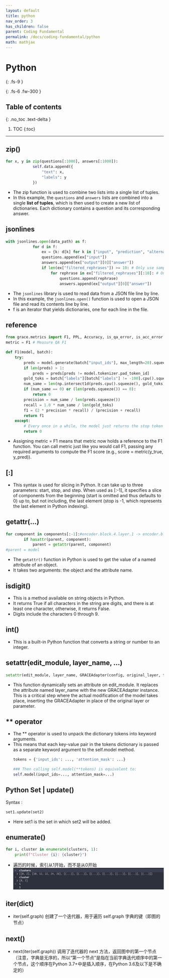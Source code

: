 ```yaml
---
layout: default
title: python
nav_order: 3
has_children: false
parent: Coding Fundamental
permalink: /docs/coding-fundamental/python
math: mathjax
---
```


# Python
{: .fs-9 }

<!-- [Document](https://docs.python.org/3/library/logging.html). -->
{: .fs-6 .fw-300 }

## Table of contents
{: .no_toc .text-delta }

1. TOC
{:toc}

---

## zip()
```python
for x, y in zip(questions[:1000], answers[:1000]):
            self.data.append({
                "text": x,
                "labels": y
            })
```
* The zip function is used to combine two lists into a single list of tuples.
* In this example, the `questions` and `answers` lists are combined into a single **list of tuples**, which is then used to create a new list of dictionaries. Each dictionary contains a question and its corresponding answer.

## jsonlines
```python
with jsonlines.open(data_path) as f:
            for d in f:
                ex = {k: d[k] for k in ["input", "prediction", "alternatives", "filtered_rephrases", "output"]}
                questions.append(ex["input"])
                answers.append(ex["output"][0]["answer"])
                if len(ex["filtered_rephrases"]) >= 10: # Only use samples for which there are 10 rephrasings
                    for rephrase in ex["filtered_rephrases"][:10]: # Only use the first 10 rephrasings
                        questions.append(rephrase)
                        answers.append(ex["output"][0]["answer"])
```
* The `jsonlines` library is used to read data from a JSON file line by line.
* In this example, the `jsonlines.open()` function is used to open a JSON file and read its contents line by line.
* f is an iterator that yields dictionaries, one for each line in the file.

## reference 
```python
from grace.metrics import F1, PPL, Accuracy, is_qa_error, is_acc_error
metric = F1 # Measure QA F1
```
```python
def F1(model, batch):
    try:
        preds = model.generate(batch["input_ids"], max_length=20).squeeze()
        if len(preds) > 1:
            preds = preds[preds != model.tokenizer.pad_token_id]
        gold_toks = batch["labels"][batch["labels"] != -100].cpu().squeeze() # -100 might be nonsense
        num_same = len(np.intersect1d(preds.cpu().squeeze(), gold_toks))
        if (num_same == 0) or (len(preds.squeeze()) == 0):
            return 0
        precision = num_same / len(preds.squeeze())
        recall = 1.0 * num_same / len(gold_toks)
        f1 = (2 * precision * recall) / (precision + recall)
        return f1
    except:
        # Every once in a while, the model just returns the stop token
        return 0
```
* Assigning metric = F1 means that metric now holds a reference to the F1 function. You can call metric just like you would call F1, passing any required arguments to compute the F1 score (e.g., score = metric(y_true, y_pred)).

## [\:]
* This syntax is used for slicing in Python. It can take up to three parameters: start, stop, and step. When used as [:-1], it specifies a slice of components from the beginning (start is omitted and thus defaults to 0) up to, but not including, the last element (stop is -1, which represents the last element in Python indexing).

## getattr(...)
```python
for component in components[:-1]:#encoder.block.4.layer.1 -> encoder.block.4.layer
        if hasattr(parent, component):
            parent = getattr(parent, component)
#parent = model
```
* The `getattr()` function in Python is used to get the value of a named attribute of an object. 
* It takes two arguments: the object and the attribute name.

## isdigit()
* This is a method available on string objects in Python. 
* It returns True if all characters in the string are digits, and there is at least one character, otherwise, it returns False. 
* Digits include the characters 0 through 9.

## int()
* This is a built-in Python function that converts a string or number to an integer.

## setattr(edit_module, layer_name, ...)

```python
setattr(edit_module, layer_name, GRACEAdapter(config, original_layer, transpose=transpose).to(self.device))
```
* This function dynamically sets an attribute on edit_module. It replaces the attribute named layer_name with the new GRACEAdapter instance. This is a critical step where the actual modification of the model takes place, inserting the GRACEAdapter in place of the original layer or parameter.

## ** operator
* The ** operator is used to unpack the dictionary tokens into keyword arguments.
* This means that each key-value pair in the tokens dictionary is passed as a separate keyword argument to the self.model method.
  ```python
  tokens = {'input_ids': ..., 'attention_mask': ...}
  ```
  ```python
  ### Then calling self.model(**tokens) is equivalent to:
  self.model(input_ids=..., attention_mask=...)
  ```   

## Python Set | update()
Syntax :  
```python
set1.update(set2) 
```

* Here set1 is the set in which set2 will be added.

## enumerate()
```python
for i, cluster in enumerate(clusters, 1):
    print(f"Cluster {i}: {cluster}")
```
* 遍历的时候，索引从1开始，而不是从0开始
![alt text](images/p/image.png)

## iter(dict)
* iter(self.graph) 创建了一个迭代器，用于遍历 self.graph 字典的键（即图的节点）


## next()
* next(iter(self.graph)) 调用了迭代器的 next 方法，返回图中的第一个节点（注意，字典是无序的，所以“第一个节点”是指在当前字典迭代顺序中的第一个节点，这个顺序在Python 3.7+中是插入顺序，在Python 3.6及以下是不确定的）